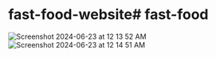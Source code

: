 # fast-food-website# fast-food
![Screenshot 2024-06-23 at 12 13 52 AM](https://github.com/waaj529/fast-food/assets/92284984/fa00ac14-c6af-45b9-a486-f304ae6cac40)
![Screenshot 2024-06-23 at 12 14 51 AM](https://github.com/waaj529/fast-food/assets/92284984/8aa21229-aa6b-4bb3-8567-a1732dc9b468)
